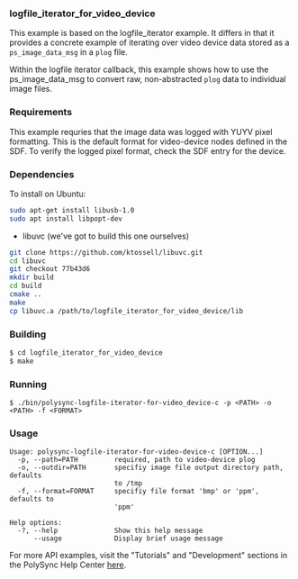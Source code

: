 ### logfile_iterator_for_video_device

This example is based on the logfile_iterator example. It differs in that it provides a concrete example of iterating over video device data stored as a `ps_image_data_msg` in a `plog` file.

Within the logfile iterator callback, this example shows how to use the ps_image_data_msg to convert raw, non-abstracted `plog` data to
individual image files.

### Requirements

This example requries that the image data was logged with YUYV pixel formatting. This is the default format for video-device nodes defined in the SDF. To verify the logged pixel format, check the SDF entry for the device.

### Dependencies

To install on Ubuntu:

```bash
sudo apt-get install libusb-1.0
sudo apt install libpopt-dev
```

- libuvc (we've got to build this one ourselves)
```bash
git clone https://github.com/ktossell/libuvc.git
cd libuvc
git checkout 77b43d6
mkdir build
cd build
cmake ..
make
cp libuvc.a /path/to/logfile_iterator_for_video_device/lib
```

### Building

```bash
$ cd logfile_iterator_for_video_device
$ make
```

### Running
```
$ ./bin/polysync-logfile-iterator-for-video_device-c -p <PATH> -o <PATH> -f <FORMAT>
```

### Usage
```
Usage: polysync-logfile-iterator-for-video-device-c [OPTION...]
  -p, --path=PATH         required, path to video-device plog
  -o, --outdir=PATH       specifiy image file output directory path, defaults
                          to /tmp
  -f, --format=FORMAT     specifiy file format 'bmp' or 'ppm', defaults to
                          'ppm'

Help options:
  -?, --help              Show this help message
      --usage             Display brief usage message

```

For more API examples, visit the "Tutorials" and "Development" sections in the PolySync Help Center [here](http://docs.polysync.io/articles/).
